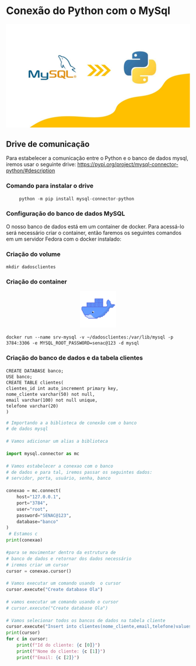 # Conexão do Python com o MySql

!["Imagem Python com MySQL"](image.png)

## Drive de comunicação
Para estabelecer a comunicação entre o Python e o banco de dados mysql, iremos usar o seguinte drive:
<a href="https://pypi.org/project/mysql-connector-python/#description"> https://pypi.org/project/mysql-connector-python/#description</a>

### Comando para instalar o drive 
``` python
     python -m pip install mysql-connector-python
```

### Configuração do banco de dados MySQL
O nosso banco de dados está em um container de docker. Para acessá-lo será necessário criar o container, então faremos os seguintes comandos em um servidor Fedora com o docker instalado:

### Criação do volume 
```shell
mkdir dadosclientes
```

### Criação do container
<center>
<img src="image-2.png" height="100" width="100"></center>

```shell
docker run --name srv-mysql -v ~/dadosclientes:/var/lib/mysql -p 3784:3306 -e MYSQL_ROOT_PASSWORD=senac@123 -d mysql 
```

### Criação do banco de dados e da tabela clientes 
```
CREATE DATABASE banco;
USE banco;
CREATE TABLE clientes(
clientes_id int auto_increment primary key,
nome_cliente varchar(50) not null,
email varchar(100) not null unique,
telefone varchar(20)
)
```


```Python
# Importando a a biblioteca de conexão com o banco
# de dados mysql
 
# Vamos adicionar um alias a biblioteca

import mysql.connector as mc
 
# Vamos estabelecer a conexao com o banco
# de dados e para tal, iremos passar os seguintes dados:
# servidor, porta, usuário, senha, banco
 
conexao = mc.connect(
    host="127.0.0.1",
    port="3784",
    user="root",
    password="SENAC@123",
    database="banco"
)    
 # Estamos c
print(conexao)
 
#para se movimentar dentro da estrutura de
# banco de dados e retornar dos dados necessário
# iremos criar um cursor
cursor = conexao.cursor()
 
# Vamos executar um comando usando  o cursor
cursor.execute("Create database Ola")
 
# vamos executar um comando usando o cursor
# cursor.execute("Create database Ola")
 
# Vamos selecionar todos os bancos de dados na tabela cliente
cursor.execute("Insert into clientes(nome_cliente,email,telefone)values('Amanda','amanda@oul.com.br','(11)95487-6512')")
print(cursor)
for c in cursor:
    print(f"Id do cliente: {c [0]}")
    print(f"Nome do cliente: {c [1]}")
    print(f"Email: {c [2]}")
 
```
